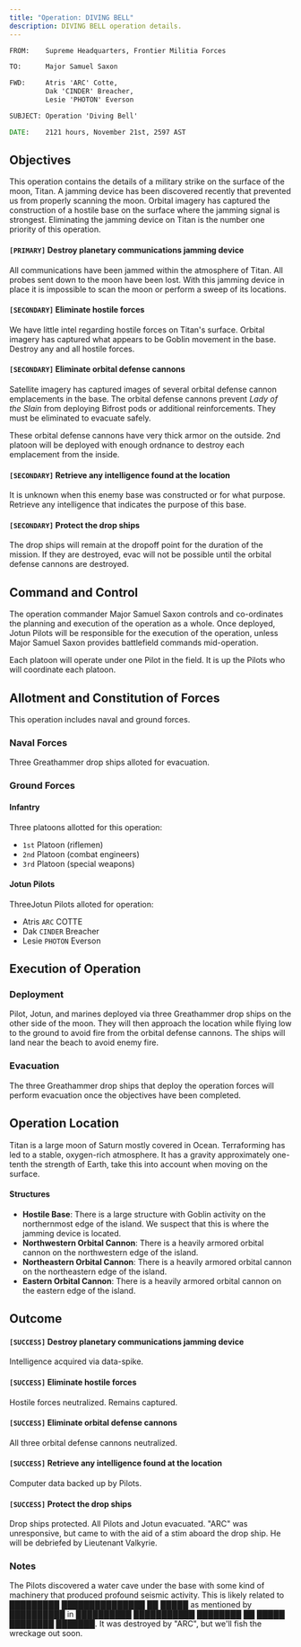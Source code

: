 ```yaml
---
title: "Operation: DIVING BELL"
description: DIVING BELL operation details.
---
```


```bat
FROM:    Supreme Headquarters, Frontier Militia Forces

TO:      Major Samuel Saxon

FWD:     Atris 'ARC' Cotte,
         Dak 'CINDER' Breacher,
         Lesie 'PHOTON' Everson

SUBJECT: Operation 'Diving Bell'

DATE:    2121 hours, November 21st, 2597 AST
```

## Objectives

This operation contains the details of a military strike on the surface of the moon, Titan. A jamming device has been discovered recently that prevented us from properly scanning the moon. Orbital imagery has captured the construction of a hostile base on the surface where the jamming signal is strongest. Eliminating the jamming device on Titan is the number one priority of this operation.

#### `[PRIMARY]` Destroy planetary communications jamming device

All communications have been jammed within the atmosphere of Titan. All probes sent down to the moon have been lost. With this jamming device in place it is impossible to scan the moon or perform a sweep of its locations.

#### `[SECONDARY]` Eliminate hostile forces

We have little intel regarding hostile forces on Titan's surface. Orbital imagery has captured what appears to be Goblin movement in the base. Destroy any and all hostile forces.

#### `[SECONDARY]` Eliminate orbital defense cannons

Satellite imagery has captured images of several orbital defense cannon emplacements in the base. The orbital defense cannons prevent _Lady of the Slain_ from deploying Bifrost pods or additional reinforcements. They must be eliminated to evacuate safely.

These orbital defense cannons have very thick armor on the outside. 2nd platoon will be deployed with enough ordnance to destroy each emplacement from the inside.

#### `[SECONDARY]` Retrieve any intelligence found at the location

It is unknown when this enemy base was constructed or for what purpose. Retrieve any intelligence that indicates the purpose of this base.

#### `[SECONDARY]` Protect the drop ships

The drop ships will remain at the dropoff point for the duration of the mission. If they are destroyed, evac will not be possible until the orbital defense cannons are destroyed.

## Command and Control

The operation commander Major Samuel Saxon controls and co-ordinates the planning and execution of the operation as a whole. Once deployed, Jotun Pilots will be responsible for the execution of the operation, unless Major Samuel Saxon provides battlefield commands mid-operation.

Each platoon will operate under one Pilot in the field. It is up the Pilots who will coordinate each platoon.

## Allotment and Constitution of Forces

This operation includes naval and ground forces.

### Naval Forces

Three Greathammer drop ships alloted for evacuation.

### Ground Forces

#### Infantry

Three platoons allotted for this operation:

- `1st` Platoon (riflemen)
- `2nd` Platoon (combat engineers)
- `3rd` Platoon (special weapons)

#### Jotun Pilots

ThreeJotun Pilots alloted for operation:

- Atris `ARC` COTTE
- Dak `CINDER` Breacher
- Lesie `PHOTON` Everson

## Execution of Operation

### Deployment

Pilot, Jotun, and marines deployed via three Greathammer drop ships on the other side of the moon. They will then approach the location while flying low to the ground to avoid fire from the orbital defense cannons. The ships will land near the beach to avoid enemy fire.

### Evacuation

The three Greathammer drop ships that deploy the operation forces will perform evacuation once the objectives have been completed.

## Operation Location

Titan is a large moon of Saturn mostly covered in Ocean. Terraforming has led to a stable, oxygen-rich atmosphere. It has a gravity approximately one-tenth the strength of Earth, take this into account when moving on the surface.

#### Structures

- **Hostile Base**: There is a large structure with Goblin activity on the northernmost edge of the island. We suspect that this is where the jamming device is located.
- **Northwestern Orbital Cannon**: There is a heavily armored orbital cannon on the northwestern edge of the island.
- **Northeastern Orbital Cannon**: There is a heavily armored orbital cannon on the northeastern edge of the island.
- **Eastern Orbital Cannon**: There is a heavily armored orbital cannon on the eastern edge of the island.

## Outcome

#### `[SUCCESS]` Destroy planetary communications jamming device

Intelligence acquired via data-spike.

#### `[SUCCESS]` Eliminate hostile forces

Hostile forces neutralized. Remains captured.

#### `[SUCCESS]` Eliminate orbital defense cannons

All three orbital defense cannons neutralized.

#### `[SUCCESS]` Retrieve any intelligence found at the location

Computer data backed up by Pilots.

#### `[SUCCESS]` Protect the drop ships

Drop ships protected. All Pilots and Jotun evacuated. "ARC" was unresponsive, but came to with the aid of a stim aboard the drop ship. He will be debriefed by Lieutenant Valkyrie.

### Notes

The Pilots discovered a water cave under the base with some kind of machinery that produced profound seismic activity. This is likely related to █████████ ███████████████ ██ █████ as mentioned by ██████████ in ██████████ ███████████ ████████ ██ █████ ████████ ███████. It was destroyed by "ARC", but we'll fish the wreckage out soon.
